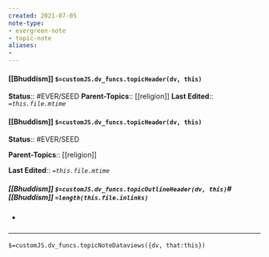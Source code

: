 ```yaml
---
created: 2021-07-05
note-type: 
- evergreen-note
- topic-note
aliases:
- 
---
```

 
#### [[Bhuddism]] `$=customJS.dv_funcs.topicHeader(dv, this)`

**Status**:: #EVER/SEED
**Parent-Topics**:: [[religion]]
**Last Edited**:: *`=this.file.mtime`*
#### [[Bhuddism]] `$=customJS.dv_funcs.topicHeader(dv, this)`

**Status**:: #EVER/SEED

**Parent-Topics**:: [[religion]]

**Last Edited**:: *`=this.file.mtime`*

##### [[Bhuddism]] `$=customJS.dv_funcs.topicOutlineHeader(dv, this)`# [[Bhuddism]] `=length(this.file.inlinks)` 
- 

### <hr class="dataviews"/>

`$=customJS.dv_funcs.topicNoteDataviews({dv, that:this})`